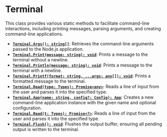 # Terminal

This class provides various static methods to facilitate command-line
interactions, including printing messages, parsing arguments,
and creating command-line applications.

- [**`Terminal.Args(): string[]`**](/contents/learn_by_example/args/): Retrieves the
command-line arguments passed to the Node.js application. 
- [**`Terminal.Print(message: string): void`**](/contents/learn_by_example/print/):
Prints a message to the terminal without a newline.
- [**`Terminal.Println(message: string): void`**](/contents/learn_by_example/print/):
Prints a message to the terminal with a newline.
- [**`Terminal.Printf(format: string, ...args: any[]): void`**](/contents/learn_by_example/print/):
Prints a formatted message to the terminal.
- [**`Terminal.Read(type: Types): Promise<any>`**](/contents/learn_by_example/read_line/):
Reads a line of input from the user and parses it into the specified type.
- [**`Terminal.App(name: string, config?: Config): App`**](/contents/reference/app/):
Creates a new command-line application instance with the given name and optional configuration.
- [**`Terminal.Read(t: Types): Promise<?>`**](/contents/learn_by_example/read_line/):
Reads a line of input from the user and parses it into the specified type.
- [**`Terminal.Flush(): void`**](/contents/advanced/io/):
Flushes the output buffer, ensuring all pending output is written to the terminal.


